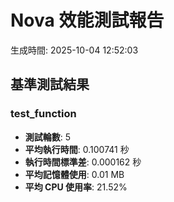 # Nova 效能測試報告

生成時間: 2025-10-04 12:52:03

## 基準測試結果

### test_function

- **測試輪數**: 5
- **平均執行時間**: 0.100741 秒
- **執行時間標準差**: 0.000162 秒
- **平均記憶體使用**: 0.01 MB
- **平均 CPU 使用率**: 21.52%

